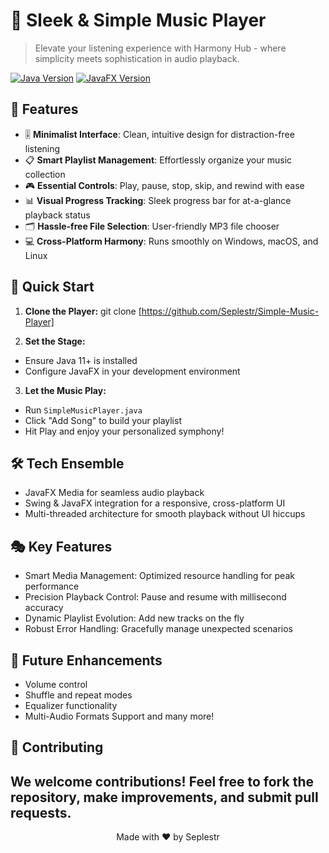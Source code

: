 # 🎵 Sleek & Simple Music Player

> Elevate your listening experience with Harmony Hub - where simplicity meets sophistication in audio playback.

[![Java Version](https://img.shields.io/badge/Java-11%2B-orange)](https://www.oracle.com/java/technologies/javase-jdk11-downloads.html)
[![JavaFX Version](https://img.shields.io/badge/JavaFX-15.0.1-blue)](https://openjfx.io/)

## 🌟 Features

- 🎚️ **Minimalist Interface**: Clean, intuitive design for distraction-free listening
- 📋 **Smart Playlist Management**: Effortlessly organize your music collection
- 🎮 **Essential Controls**: Play, pause, stop, skip, and rewind with ease
- 📊 **Visual Progress Tracking**: Sleek progress bar for at-a-glance playback status
- 🗂️ **Hassle-free File Selection**: User-friendly MP3 file chooser
- 💻 **Cross-Platform Harmony**: Runs smoothly on Windows, macOS, and Linux

## 🚀 Quick Start

1. **Clone the Player:**
   git clone [https://github.com/Seplestr/Simple-Music-Player]
   
2. **Set the Stage:**
- Ensure Java 11+ is installed
- Configure JavaFX in your development environment

3. **Let the Music Play:**
- Run `SimpleMusicPlayer.java`
- Click "Add Song" to build your playlist
- Hit Play and enjoy your personalized symphony!

## 🛠️ Tech Ensemble

- JavaFX Media for seamless audio playback
- Swing & JavaFX integration for a responsive, cross-platform UI
- Multi-threaded architecture for smooth playback without UI hiccups

## 🎭 Key Features

- Smart Media Management: Optimized resource handling for peak performance
- Precision Playback Control: Pause and resume with millisecond accuracy
- Dynamic Playlist Evolution: Add new tracks on the fly
- Robust Error Handling: Gracefully manage unexpected scenarios

## 🔮 Future Enhancements

- Volume control
- Shuffle and repeat modes
- Equalizer functionality
- Multi-Audio Formats Support and many more!

## 🤝 Contributing

We welcome contributions! Feel free to fork the repository, make improvements, and submit pull requests.
------------------------------------------------------------------------------------------------------------
<p align="center">
Made with ❤️ by Seplestr
</p>
